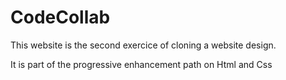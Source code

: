 # CodeCollab

This website is the second exercice of cloning a website design.

It is part of the progressive enhancement path on Html and Css
